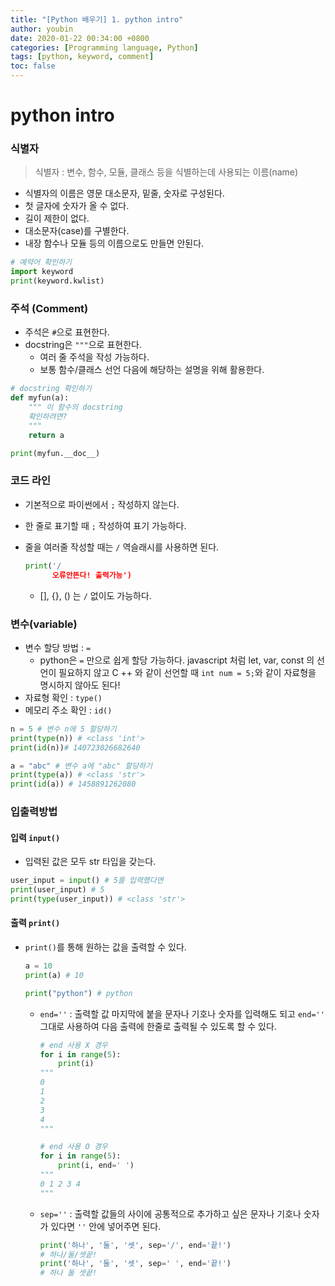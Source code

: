 ```yaml
---
title: "[Python 배우기] 1. python intro"
author: youbin
date: 2020-01-22 00:34:00 +0800
categories: [Programming language, Python]
tags: [python, keyword, comment]
toc: false
---
```


# python intro

### 식별자

> 식별자 : 변수, 함수, 모듈, 클래스 등을 식별하는데 사용되는 이름(name)

- 식별자의 이름은 영문 대소문자, 밑줄, 숫자로 구성된다.
- 첫 글자에 숫자가 올 수 없다.
- 길이 제한이 없다.
- 대소문자(case)를 구별한다.
- 내장 함수나 모듈 등의 이름으로도 만들면 안된다.

```python
# 예약어 확인하기
import keyword
print(keyword.kwlist)
```



### 주석 (Comment)

- 주석은 `#`으로 표현한다.
- docstring은 `"""`으로 표현한다.
  - 여러 줄 주석을 작성 가능하다.
  - 보통 함수/클래스 선언 다음에 해당하는 설명을 위해 활용한다.

```python
# docstring 확인하기
def myfun(a):
    """ 이 함수의 docstring
    확인하려면?
    """
    return a

print(myfun.__doc__)
```



### 코드 라인

- 기본적으로 파이썬에서 `;` 작성하지 않는다.

- 한 줄로 표기할 때 `;` 작성하여 표기 가능하다.

- 줄을 여러줄 작성할 때는 `/` 역슬래시를 사용하면 된다.

  ```python
  print('/
        오류안뜬다! 출력가능')
  ```

  - [], {}, () 는 `/` 없이도 가능하다.



### 변수(variable)

- 변수 할당 방법 : `=`
  - python은 `=` 만으로 쉽게 할당 가능하다. javascript 처럼 let, var, const 의 선언이 필요하지 않고 C ++ 와 같이 선언할 때 `int num = 5;`와 같이 자료형을 명시하지 않아도 된다!
- 자료형 확인 : `type()`
- 메모리 주소 확인 : `id()`

```python
n = 5 # 변수 n에 5 할당하기
print(type(n)) # <class 'int'>
print(id(n))# 140723026682640

a = "abc" # 변수 a에 "abc" 할당하기
print(type(a)) # <class 'str'>
print(id(a)) # 1458891262080
```



### 입출력방법

#### 입력 `input()`

- 입력된 값은 모두 str 타입을 갖는다. 

```python
user_input = input() # 5를 입력했다면
print(user_input) # 5
print(type(user_input)) # <class 'str'>
```



#### 출력 `print()`

- `print()`를 통해 원하는 값을 출력할 수 있다. 

  ```python
  a = 10
  print(a) # 10
  
  print("python") # python
  ```

  - `end=''` : 출력할 값 마지막에 붙을 문자나 기호나 숫자를 입력해도 되고 `end=''` 그대로 사용하여 다음 출력에 한줄로 출력될 수 있도록 할 수 있다.

    ```python
    # end 사용 X 경우
    for i in range(5):
        print(i)
    """
    0
    1
    2
    3
    4
    """
    
    # end 사용 O 경우
    for i in range(5):
        print(i, end=' ')
    """
    0 1 2 3 4 
    """
    ```

  - `sep=''` : 출력할 값들의 사이에 공통적으로 추가하고 싶은 문자나 기호나 숫자가 있다면 `''` 안에 넣어주면 된다.

    ```python
    print('하나', '둘', '셋', sep='/', end='끝!')
    # 하나/둘/셋끝!
    print('하나', '둘', '셋', sep=' ', end='끝!')
    # 하나 둘 셋끝!
    ```